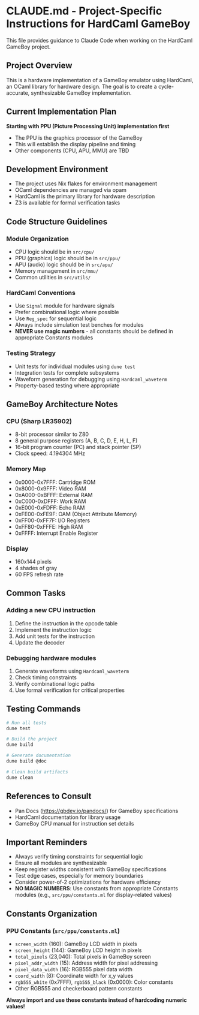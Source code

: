 # CLAUDE.md - Project-Specific Instructions for HardCaml GameBoy

This file provides guidance to Claude Code when working on the HardCaml GameBoy project.

## Project Overview

This is a hardware implementation of a GameBoy emulator using HardCaml, an OCaml library for hardware design. The goal is to create a cycle-accurate, synthesizable GameBoy implementation.

## Current Implementation Plan

**Starting with PPU (Picture Processing Unit) implementation first**
- The PPU is the graphics processor of the GameBoy
- This will establish the display pipeline and timing
- Other components (CPU, APU, MMU) are TBD

## Development Environment

- The project uses Nix flakes for environment management
- OCaml dependencies are managed via opam
- HardCaml is the primary library for hardware description
- Z3 is available for formal verification tasks

## Code Structure Guidelines

### Module Organization
- CPU logic should be in `src/cpu/`
- PPU (graphics) logic should be in `src/ppu/`
- APU (audio) logic should be in `src/apu/`
- Memory management in `src/mmu/`
- Common utilities in `src/utils/`

### HardCaml Conventions
- Use `Signal` module for hardware signals
- Prefer combinational logic where possible
- Use `Reg_spec` for sequential logic
- Always include simulation test benches for modules
- **NEVER use magic numbers** - all constants should be defined in appropriate Constants modules

### Testing Strategy
- Unit tests for individual modules using `dune test`
- Integration tests for complete subsystems
- Waveform generation for debugging using `Hardcaml_waveterm`
- Property-based testing where appropriate

## GameBoy Architecture Notes

### CPU (Sharp LR35902)
- 8-bit processor similar to Z80
- 8 general purpose registers (A, B, C, D, E, H, L, F)
- 16-bit program counter (PC) and stack pointer (SP)
- Clock speed: 4.194304 MHz

### Memory Map
- 0x0000-0x7FFF: Cartridge ROM
- 0x8000-0x9FFF: Video RAM
- 0xA000-0xBFFF: External RAM
- 0xC000-0xDFFF: Work RAM
- 0xE000-0xFDFF: Echo RAM
- 0xFE00-0xFE9F: OAM (Object Attribute Memory)
- 0xFF00-0xFF7F: I/O Registers
- 0xFF80-0xFFFE: High RAM
- 0xFFFF: Interrupt Enable Register

### Display
- 160x144 pixels
- 4 shades of gray
- 60 FPS refresh rate

## Common Tasks

### Adding a new CPU instruction
1. Define the instruction in the opcode table
2. Implement the instruction logic
3. Add unit tests for the instruction
4. Update the decoder

### Debugging hardware modules
1. Generate waveforms using `Hardcaml_waveterm`
2. Check timing constraints
3. Verify combinational logic paths
4. Use formal verification for critical properties

## Testing Commands

```bash
# Run all tests
dune test

# Build the project
dune build

# Generate documentation
dune build @doc

# Clean build artifacts
dune clean
```

## References to Consult

- Pan Docs (https://gbdev.io/pandocs/) for GameBoy specifications
- HardCaml documentation for library usage
- GameBoy CPU manual for instruction set details

## Important Reminders

- Always verify timing constraints for sequential logic
- Ensure all modules are synthesizable
- Keep register widths consistent with GameBoy specifications
- Test edge cases, especially for memory boundaries
- Consider power-of-2 optimizations for hardware efficiency
- **NO MAGIC NUMBERS**: Use constants from appropriate Constants modules (e.g., `src/ppu/constants.ml` for display-related values)

## Constants Organization

### PPU Constants (`src/ppu/constants.ml`)
- `screen_width` (160): GameBoy LCD width in pixels
- `screen_height` (144): GameBoy LCD height in pixels  
- `total_pixels` (23,040): Total pixels in GameBoy screen
- `pixel_addr_width` (15): Address width for pixel addressing
- `pixel_data_width` (16): RGB555 pixel data width
- `coord_width` (8): Coordinate width for x,y values
- `rgb555_white` (0x7FFF), `rgb555_black` (0x0000): Color constants
- Other RGB555 and checkerboard pattern constants

**Always import and use these constants instead of hardcoding numeric values!**